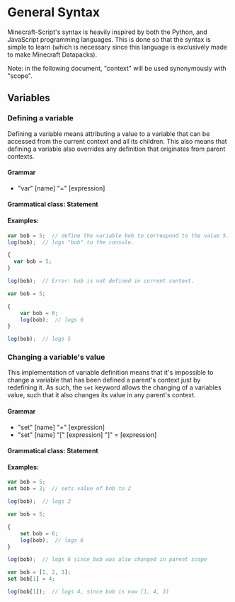 # General Syntax
Minecraft-Script's syntax is heavily inspired by both the Python, and JavaScript
programming languages. This is done so that the syntax is simple to learn (which
is necessary since this language is exclusively made to make Minecraft Datapacks).

Note: in the following document, "context" will be used synonymously with "scope".

## Variables

### Defining a variable
Defining a variable means attributing a value to a variable that can be accessed
from the current context and all its children. This also means that defining a variable
also overrides any definition that originates from parent contexts.

#### Grammar
- "var" [name] "=" [expression]

#### Grammatical class: Statement

#### Examples:
```js
var bob = 5;  // define the variable bob to correspond to the value 5.
log(bob);  // logs "bob" to the console.
```

```js
{
  var bob = 5; 
}

log(bob);  // Error: bob is not defined in current context.
```

```js
var bob = 5;

{
    var bob = 6;
    log(bob);  // logs 6
}

log(bob);  // logs 5
```



### Changing a variable's value
This implementation of variable definition means that it's impossible
to change a variable that has been defined a parent's context just by redefining it.
As such, the ``set`` keyword allows the changing of a variables value, such that
it also changes its value in any parent's context.

#### Grammar
- "set" [name] "=" [expression]
- "set" [name] "[" [expression] "]" = [expression]

#### Grammatical class: Statement

#### Examples:
```js
var bob = 5;
set bob = 2;  // sets value of bob to 2

log(bob);  // logs 2
```

```js
var bob = 5;

{
    set bob = 6;
    log(bob);  // logs 6
}

log(bob);  // logs 6 since bob was also changed in parent scope
```

```js
var bob = [1, 2, 3];
set bob[1] = 4;

log(bob[1]);  // logs 4, since bob is now [1, 4, 3]
```